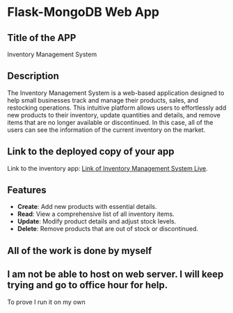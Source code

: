 # Flask-MongoDB Web App

## Title of the APP
Inventory Management System

## Description

The Inventory Management System is a web-based application designed to help small businesses track and manage their products, sales, and restocking operations. This intuitive platform allows users to effortlessly add new products to their inventory, update quantities and details, and remove items that are no longer available or discontinued. In this case, all of the users can see the information of the current inventory on the market.

## Link to the deployed copy of your app
Link to the inventory app: [Link of Inventory Management System Live](https://i6.cims.nyu.edu/~jj3174/7-web-app-MichaelJiang/flask.cgi).

## Features

- **Create**: Add new products with essential details.
- **Read**: View a comprehensive list of all inventory items.
- **Update**: Modify product details and adjust stock levels.
- **Delete**: Remove products that are out of stock or discontinued.

## All of the work is done by myself

## I am not be able to host on web server. I will keep trying and go to office hour for help.
To prove I run it on my own 